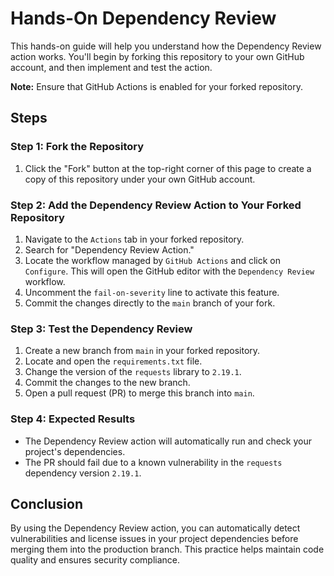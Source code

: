 # Hands-On Dependency Review

This hands-on guide will help you understand how the Dependency Review action works. You'll begin by forking this repository to your own GitHub account, and then implement and test the action.

**Note:** Ensure that GitHub Actions is enabled for your forked repository.

## Steps

### Step 1: Fork the Repository

1. Click the "Fork" button at the top-right corner of this page to create a copy of this repository under your own GitHub account.

### Step 2: Add the Dependency Review Action to Your Forked Repository

1. Navigate to the `Actions` tab in your forked repository.
2. Search for "Dependency Review Action."
3. Locate the workflow managed by `GitHub Actions` and click on `Configure`. This will open the GitHub editor with the `Dependency Review` workflow.
4. Uncomment the `fail-on-severity` line to activate this feature.
5. Commit the changes directly to the `main` branch of your fork.

### Step 3: Test the Dependency Review

1. Create a new branch from `main` in your forked repository.
2. Locate and open the `requirements.txt` file.
3. Change the version of the `requests` library to `2.19.1`.
4. Commit the changes to the new branch.
5. Open a pull request (PR) to merge this branch into `main`.

### Step 4: Expected Results

- The Dependency Review action will automatically run and check your project's dependencies.
- The PR should fail due to a known vulnerability in the `requests` dependency version `2.19.1`.

## Conclusion

By using the Dependency Review action, you can automatically detect vulnerabilities and license issues in your project dependencies before merging them into the production branch. This practice helps maintain code quality and ensures security compliance.

